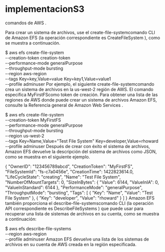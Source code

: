 # implementacionS3
comandos de AWS .

Para crear un sistema de archivos, use el create-file-systemcomando CLI de Amazon EFS (la operación correspondiente es CreateFileSystem ), como se muestra a continuación.

$ aws efs create-file-system \
--creation-token creation-token \
--performance-mode generalPurpose \
--throughput-mode bursting \
--region aws-region \
--tags Key=key,Value=value Key=key1,Value=value1 \
--profile adminuser
Por ejemplo, el siguiente create-file-systemcomando crea un sistema de archivos en la us-west-2  región de AWS. El comando especifica MyFirstFScomo token de creación. Para obtener una lista de las regiones de AWS donde puede crear un sistema de archivos Amazon EFS, consulte la Referencia general de Amazon Web Services .

$  aws efs create-file-system \
--creation-token MyFirstFS \
--performance-mode generalPurpose \
--throughput-mode bursting \
--region us-west-2 \
--tags Key=Name,Value="Test File System" Key=developer,Value=rhoward \
--profile adminuser
Después de crear con éxito el sistema de archivos, Amazon EFS devuelve la descripción del sistema de archivos como JSON, como se muestra en el siguiente ejemplo.

{
    "OwnerID": "123456789abcd",
    "CreationToken": "MyFirstFS",
    "FileSystemId": "fs-c7a0456e",
    "CreationTime": 1422823614.0,
    "LifeCycleState": "creating",
    "Name": "Test File System",
    "NumberOfMountTargets": 0,
    "SizeInBytes": {
        "Value": 6144,
        "ValueInIA": 0,
        "ValueInStandard": 6144
    },
    "PerformanceMode": "generalPurpose",
    "ThroughputMode": "bursting",
    "Tags": [ 
      { 
         "Key": "Name",
         "Value": "Test File System"
      },
      {
         "Key": "developer",
         "Value": "rhoward"
      }
   ]
}
Amazon EFS también proporciona el describe-file-systemscomando CLI (la operación API correspondiente es DescribeFileSystems ) que puede usar para recuperar una lista de sistemas de archivos en su cuenta, como se muestra a continuación:

$  aws efs describe-file-systems \
--region aws-region \
--profile adminuser
Amazon EFS devuelve una lista de los sistemas de archivos en su cuenta de AWS creada en la región especificada.
